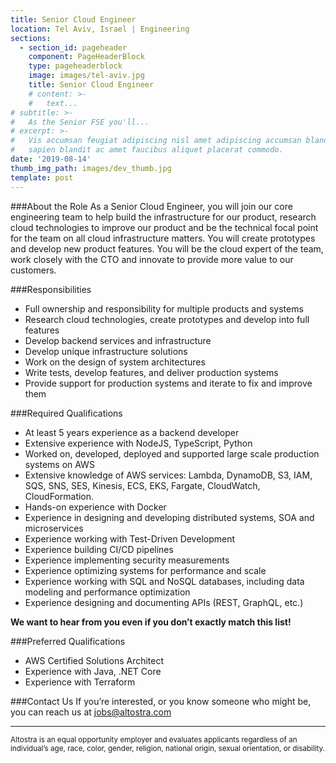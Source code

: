 ```yaml
---
title: Senior Cloud Engineer
location: Tel Aviv, Israel | Engineering
sections:
  - section_id: pageheader
    component: PageHeaderBlock
    type: pageheaderblock
    image: images/tel-aviv.jpg
    title: Senior Cloud Engineer
    # content: >-
    #   text...
# subtitle: >-
#   As the Senior FSE you'll...
# excerpt: >-
#   Vis accumsan feugiat adipiscing nisl amet adipiscing accumsan blandit accumsan
#   sapien blandit ac amet faucibus aliquet placerat commodo.
date: '2019-08-14'
thumb_img_path: images/dev_thumb.jpg
template: post
---
```


###About the Role
As a Senior Cloud Engineer, you will join our core engineering team to help build the infrastructure for our product, research cloud technologies to improve our product and be the technical focal point for the team on all cloud infrastructure matters. You will create prototypes and develop new product features. You will be the cloud expert of the team, work closely with the CTO and innovate to provide more value to our customers.

###Responsibilities
- Full ownership and responsibility for multiple products and systems
- Research cloud technologies, create prototypes and develop into full features
- Develop backend services and infrastructure
- Develop unique infrastructure solutions
- Work on the design of system architectures
- Write tests, develop features, and deliver production systems
- Provide support for production systems and iterate to fix and improve them

###Required Qualifications
- At least 5 years experience as a backend developer
- Extensive experience with NodeJS, TypeScript, Python
- Worked on, developed, deployed and supported large scale production systems on AWS
- Extensive knowledge of AWS services: Lambda, DynamoDB, S3, IAM, SQS, SNS, SES, Kinesis, ECS, EKS, Fargate, CloudWatch, CloudFormation.
- Hands-on experience with Docker
- Experience in designing and developing distributed systems, SOA and microservices
- Experience working with Test-Driven Development
- Experience building CI/CD pipelines
- Experience implementing security measurements
- Experience optimizing systems for performance and scale
- Experience working with SQL and NoSQL databases, including data modeling and performance optimization
- Experience designing and documenting APIs (REST, GraphQL, etc.)

**We want to hear from you even if you don’t exactly match this list!**

###Preferred Qualifications
- AWS Certified Solutions Architect
- Experience with Java, .NET Core
- Experience with Terraform

###Contact Us
If you’re interested, or you know someone who might be, you can reach us at [jobs@altostra.com](mailto:jobs@altostra.com)

---

<sub>Altostra is an equal opportunity employer and evaluates applicants regardless of an individual’s age, race, color, gender, religion, national origin, sexual orientation, or disability.</sub>
